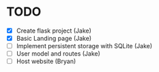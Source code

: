 # TODO

- [x] Create flask project (Jake)
- [x] Basic Landing page (Jake)
- [ ] Implement persistent storage with SQLite (Jake)
- [ ] User model and routes (Jake)
- [ ] Host website (Bryan)
